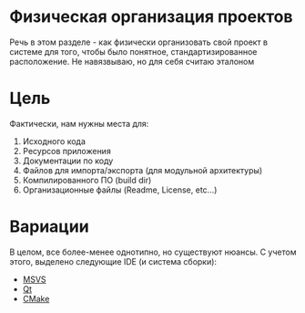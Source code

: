 # Физическая организация проектов

Речь в этом разделе - как физически организовать свой проект в системе для того, чтобы
было понятное, стандартизированное расположение. Не навязвываю, но для себя считаю эталоном

# Цель

Фактически, нам нужны места для:

1. Исходного кода
2. Ресурсов приложения
3. Документации по коду
4. Файлов для импорта/экспорта (для модульной архитектуры)
5. Компилированного ПО (build dir)
6. Организационные файлы (Readme, License, etc...)

# Вариации

В целом, все более-менее однотипно, но существуют нюансы. С учетом этого, выделено следующие IDE (и система сборки):

* [MSVS](MSVS.md)
* [Qt](Qt.md)
* [CMake](CMake.md)

